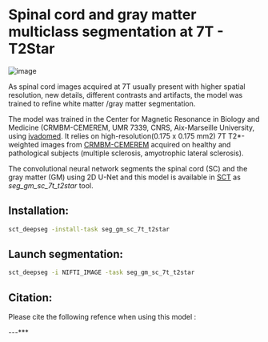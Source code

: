 # Spinal cord and gray matter multiclass segmentation at 7T - T2Star 

![image](https://user-images.githubusercontent.com/77469192/135249501-83a5079c-057d-402d-9ddf-2d34c29ca453.gif)


As spinal cord images acquired at 7T usually present with higher spatial resolution, new details, different contrasts and artifacts, the model was trained to refine white matter /gray matter segmentation.


The model was trained in the Center for Magnetic Resonance in Biology and Medicine (CRMBM-CEMEREM, UMR 7339, CNRS, Aix-Marseille University, using [ivadomed](http://ivadomed.org/). It relies on high-resolution(0.175 x 0.175 mm2) 7T T2*-weighted images from [CRMBM-CEMEREM](https://crmbm.univ-amu.fr/topic/spinal-cord-imaging/) acquired on healthy and pathological subjects (multiple sclerosis, amyotrophic lateral sclerosis). 

The convolutional neural network segments the spinal cord (SC) and the gray matter (GM) using 2D U-Net and this model is available in [SCT](https://spinalcordtoolbox.com/en/stable/) as *seg_gm_sc_7t_t2star* tool.


## Installation:
```bash
sct_deepseg -install-task seg_gm_sc_7t_t2star
```

## Launch segmentation:
```bash
sct_deepseg -i NIFTI_IMAGE -task seg_gm_sc_7t_t2star
```





## Citation:

Please cite the following refence when using this model :

---***
